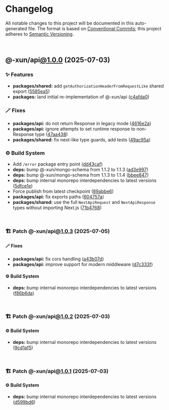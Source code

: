 # Changelog

All notable changes to this project will be documented in this auto-generated
file. The format is based on [Conventional Commits][1];
this project adheres to [Semantic Versioning][2].

<br />

## @-xun/api[@1.0.0][3] (2025-07-03)

### ✨ Features

- **packages/shared:** add `getAuthorizationHeaderFromRequestLike` shared export ([5585ea5][4])
- **packages:** land initial re-implementation of @-xun/api ([c4afda0][5])

### 🪄 Fixes

- **packages/api:** do not return Response in legacy mode ([4616e2a][6])
- **packages/api:** ignore attempts to set runtime response to non-Response type ([47aa438][7])
- **packages/shared:** fix next-like type guards, add tests ([49ac95a][8])

### ⚙️ Build System

- Add `/error` package entry point ([dd43caf][9])
- **deps:** bump @-xun/mongo-schema from 1.1.2 to 1.1.3 ([ad3e997][10])
- **deps:** bump @-xun/mongo-schema from 1.1.3 to 1.1.4 ([bbee847][11])
- **deps:** bump internal monorepo interdependencies to latest versions ([5dfce1e][12])
- Force publish from latest checkpoint ([89abbe6][13])
- **packages/api:** fix exports paths ([604757a][14])
- **packages/shared:** use the full `NextApiRequest` and `NextApiResponse` types without importing Next.js ([71b4768][15])

<br />

### 🏗️ Patch @-xun/api[@1.0.3][16] (2025-07-05)

#### 🪄 Fixes

- **packages/api:** fix cors handling ([a43b07d][17])
- **packages/api:** improve support for modern middleware ([d7c333f][18])

#### ⚙️ Build System

- **deps:** bump internal monorepo interdependencies to latest versions ([f86b6da][19])

<br />

### 🏗️ Patch @-xun/api[@1.0.2][20] (2025-07-03)

#### ⚙️ Build System

- **deps:** bump internal monorepo interdependencies to latest versions ([9cd1af5][21])

<br />

### 🏗️ Patch @-xun/api[@1.0.1][22] (2025-07-03)

#### ⚙️ Build System

- **deps:** bump internal monorepo interdependencies to latest versions ([d599bd6][23])

[1]: https://conventionalcommits.org
[2]: https://semver.org
[3]: https://github.com/Xunnamius/api-utils/compare/@-xun/api@0.0.0-init...@-xun/api@1.0.0
[4]: https://github.com/Xunnamius/api-utils/commit/5585ea57aa67c979523ec530243ab41d89ed5961
[5]: https://github.com/Xunnamius/api-utils/commit/c4afda0d61461e2b8dbcd661149b30468970d4eb
[6]: https://github.com/Xunnamius/api-utils/commit/4616e2ae80d6d3bce050b940e4676a500ab6af1b
[7]: https://github.com/Xunnamius/api-utils/commit/47aa438b6e2fa7eafca197bd09da4c9971b3c552
[8]: https://github.com/Xunnamius/api-utils/commit/49ac95a31e0bee5f9dee84ee70041edf855c2277
[9]: https://github.com/Xunnamius/api-utils/commit/dd43caf0e5d04049aa699f225be601c9952cb596
[10]: https://github.com/Xunnamius/api-utils/commit/ad3e99709163d81914d87de39a452ddad00e77b9
[11]: https://github.com/Xunnamius/api-utils/commit/bbee847846ea7aea6b822dc90669b88000adcba8
[12]: https://github.com/Xunnamius/api-utils/commit/5dfce1e73feac3dc40d1dbf743ce9af406dbb386
[13]: https://github.com/Xunnamius/api-utils/commit/89abbe6937ec39fc9d2eb19430d0e8d5b1321810
[14]: https://github.com/Xunnamius/api-utils/commit/604757a04c1246bf80c15a6caaa0e98300681eba
[15]: https://github.com/Xunnamius/api-utils/commit/71b4768957b597ca1b5c617189c9042977d621ab
[16]: https://github.com/Xunnamius/api-utils/compare/@-xun/api@1.0.2...@-xun/api@1.0.3
[17]: https://github.com/Xunnamius/api-utils/commit/a43b07d9c7bde1fd369f583f8592e9f5cbe4c101
[18]: https://github.com/Xunnamius/api-utils/commit/d7c333f400df0a05008510842532ddd95e9fc938
[19]: https://github.com/Xunnamius/api-utils/commit/f86b6da3746432264ea1e1b00e1751b0fe171fe2
[20]: https://github.com/Xunnamius/api-utils/compare/@-xun/api@1.0.1...@-xun/api@1.0.2
[21]: https://github.com/Xunnamius/api-utils/commit/9cd1af53c9f08bf74ac71b1f8924f654c5cc5c2f
[22]: https://github.com/Xunnamius/api-utils/compare/@-xun/api@1.0.0...@-xun/api@1.0.1
[23]: https://github.com/Xunnamius/api-utils/commit/d599bd64b164b6e85a698e3eb503c87928b45e16
